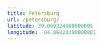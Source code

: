 ```yaml
---
title: Petersburg
url: /petersburg/
latitude: 39.069224600000005
longitude: -84.86828390000001
---
```

